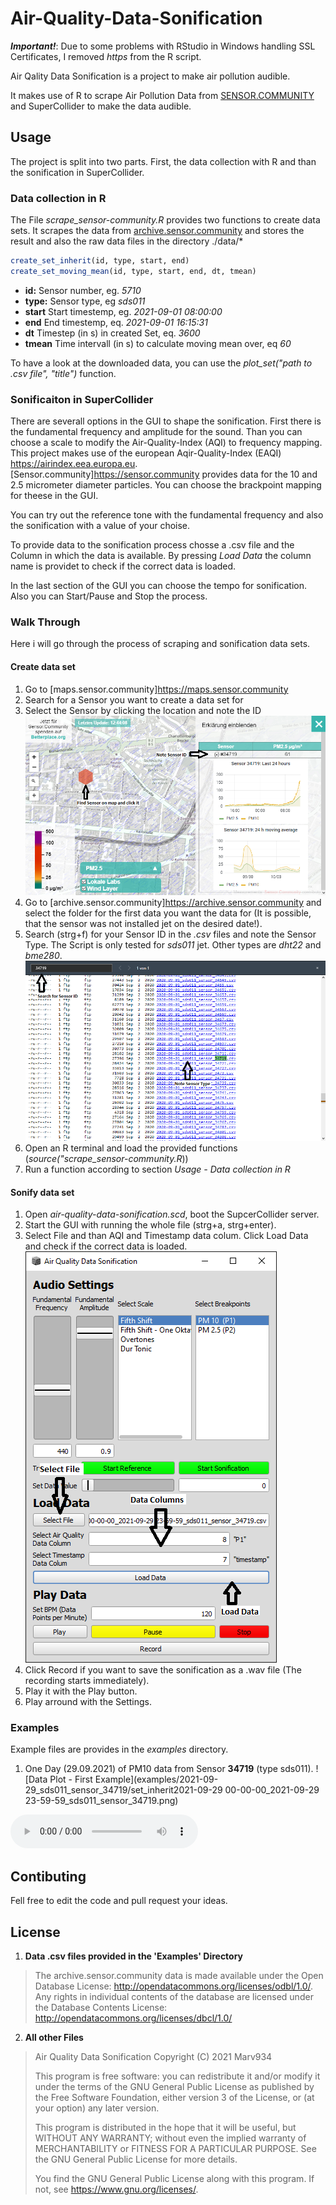 # Air-Quality-Data-Sonification

***Important!***: Due to some problems with RStudio in Windows handling SSL Certificates, I removed *https* from the R script.

Air Qality Data Sonification is a project to make air pollution audible.

It makes use of R to scrape Air Pollution Data from [SENSOR.COMMUNITY](https://sensor.community) and SuperCollider to make the data audible.

## Usage

The project is split into two parts. First, the data collection with R and than the sonification in SuperCollider.

### Data collection in R

The File *scrape_sensor-community.R* provides two functions to create data sets. It scrapes the data from [archive.sensor.community](https://archive.sensor.community/) and stores the result and also the raw data files in the directory ./data/*

```R
create_set_inherit(id, type, start, end)
create_set_moving_mean(id, type, start, end, dt, tmean)
```

- **id:** Sensor number, eg. *5710*
- **type:** Sensor type, eg *sds011*
- **start** Start timestemp, eg. *2021-09-01 08:00:00*
- **end** End timestemp, eq. *2021-09-01 16:15:31*
- **dt** Timestep (in s) in created Set, eq. *3600*
- **tmean** Time intervall (in s) to calculate moving mean over, eq *60*

To have a look at the downloaded data, you can use the *plot_set("path to .csv file", "title")* function.

### Sonificaiton in SuperCollider

There are severall options in the GUI to shape the sonification. First there is the fundamental frequency and amplitude for the sound. Than you can choose a scale to modify the Air-Quality-Index (AQI) to frequency mapping. This project makes use of the european Aqir-Quality-Index (EAQI) <https://airindex.eea.europa.eu>. [Sensor.community]<https://sensor.community> provides data for the 10 and 2.5 micrometer diameter particles. You can choose the brackpoint mapping for theese in the GUI.

You can try out the reference tone with the fundamental frequency and also the sonification with a value of your choise.

To provide data to the sonification process chosse a .csv file and the Column in which the data is available. By pressing *Load Data* the column name is providet to check if the correct data is loaded.

In the last section of the GUI you can choose the tempo for sonification. Also you can Start/Pause and Stop the process.

### Walk Through

Here i will go through the process of scraping and sonification data sets.

#### Create data set

1. Go to [maps.sensor.community]<https://maps.sensor.community>
2. Search for a Sensor you want to create a data set for
3. Select the Sensor by clicking the location and note the ID
![Select a Sensor on maps.sensor.community](documentation/maps.sensor.community.png)
4. Go to [archive.sensor.community]<https://archive.sensor.community> and select the folder for the first data you want the data for (It is possible, that the sensor was not installed jet on the desired date!).
5. Search (strg+f) for your Sensor ID in the *.csv* files and note the Sensor Type. The Script is only tested for *sds011* jet. Other types are *dht22* and *bme280*.
![Search for Sensor Type in archive.sensor.community](documentation/archive.sensor.community.png)
6. Open an R terminal and load the provided functions (*source("scrape_sensor-community.R*))
7. Run a function according to section *Usage - Data collection in R*

#### Sonify data set
1. Open *air-quality-data-sonification.scd*, boot the SupcerCollider server.
2. Start the GUI with running the whole file (strg+a, strg+enter).
3. Select File and than AQI and Timestamp data colum. Click Load Data and check if the correct data is loaded.
![SuperCollider GUI - Load Data](documentation/SC-GUI_load-data.png)
4. Click Record if you want to save the sonification as a .wav file (The recording starts immediately).
5. Play it with the Play button.
6. Play arround with the Settings.

### Examples

Example files are provides in the *examples* directory.
1. One Day (29.09.2021) of PM10 data from Sensor **34719** (type sds011).
![Data Plot - First Example](examples/2021-09-29_sds011_sensor_34719/set_inherit2021-09-29 00-00-00_2021-09-29 23-59-59_sds011_sensor_34719.png)
<html>
<audio controls>
  <source src="examples/2021-09-29_sds011_sensor_34719/set_inherit2021-09-29 00-00-00_2021-09-29 23-59-59_sds011_sensor_34719.wav" type="audio/wav">
</audio></html>

## Contibuting
Fell free to edit the code and pull request your ideas.

## License

1. **Data .csv files provided in the 'Examples' Directory**
> The archive.sensor.community data is made available under the Open Database License: <http://opendatacommons.org/licenses/odbl/1.0/>. Any rights in individual contents of the database are licensed under the Database Contents License: <http://opendatacommons.org/licenses/dbcl/1.0/>
2. **All other Files**
>Air Quality Data Sonification
>Copyright (C) 2021  Marv934
>
>This program is free software: you can redistribute it and/or modify it under the terms of the GNU General Public License as published by the Free Software Foundation, either version 3 of the License, or (at your option) any later version.
>
>This program is distributed in the hope that it will be useful, but WITHOUT ANY WARRANTY; without even the implied warranty of MERCHANTABILITY or FITNESS FOR A PARTICULAR PURPOSE.  See the GNU General Public License for more details.
>
> You find the GNU General Public License along with this program.  If not, see <https://www.gnu.org/licenses/>.

